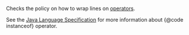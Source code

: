 <div>

Checks the policy on how to wrap lines on
[operators](https://docs.oracle.com/javase/tutorial/java/nutsandbolts/opsummary.html).

</div>

See the [Java Language
Specification](https://docs.oracle.com/javase/specs/jls/se22/html/jls-15.html#jls-15.20.2)
for more information about {@code instanceof} operator.
